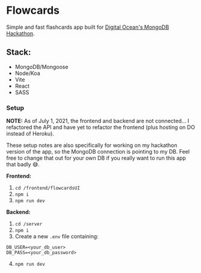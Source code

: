 # Flowcards
Simple and fast flashcards app built for [Digital Ocean's MongoDB Hackathon](https://www.digitalocean.com/mongodb-hackathon/).

## Stack:
- MongoDB/Mongoose
- Node/Koa
- Vite
- React
- SASS


### Setup

**NOTE:** As of July 1, 2021, the frontend and backend are not connected... I refactored the API and have yet to refactor the frontend (plus hosting on DO instead of Heroku).

These setup notes are also specifically for working on my hackathon version of the app, so the MongoDB connection is pointing to my DB. Feel free to change that out for your own DB if you really want to run this app that badly 😅.

**Frontend:**
1. `cd /frontend/flowcardsUI`
2. `npm i`
3. `npm run dev`

**Backend:**
1. `cd /server`
2. `npm i`
3. Create a new `.env` file containing:
```
DB_USER=<your_db_user>
DB_PASS=<your_db_password>
```
4. `npm run dev`
